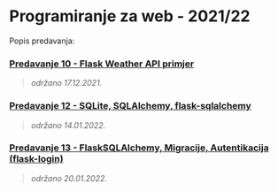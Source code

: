 # Programiranje za web - 2021/22

Popis predavanja:

### [Predavanje 10 - Flask Weather API primjer](./p10-flask-weather/) 
> _održano 17.12.2021._

### [Predavanje 12 - SQLite, SQLAlchemy, flask-sqlalchemy](./p12-sqllite+sqlalchemy+flask-sqlalchemy/) 
> _održano 14.01.2022._

### [Predavanje 13 - FlaskSQLAlchemy, Migracije, Autentikacija (flask-login)](./p13-sqllite+sqlalchemy+flask-sqlalchemy/) 
> _održano 20.01.2022._

